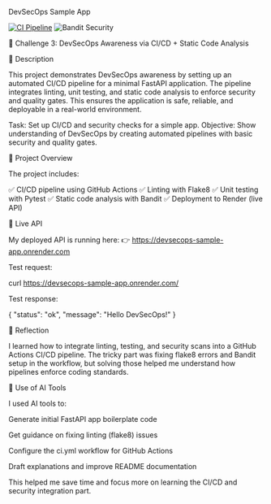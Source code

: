 DevSecOps Sample App

[![CI Pipeline](https://github.com/Kavyashreem1/devsecops-sample-app/actions/workflows/ci.yml/badge.svg)](https://github.com/Kavyashreem1/devsecops-sample-app/actions/workflows/ci.yml)
![Bandit Security](https://img.shields.io/badge/security-Bandit-green)


📌 Challenge 3: DevSecOps Awareness via CI/CD + Static Code Analysis

📄 Description

This project demonstrates DevSecOps awareness by setting up an automated CI/CD pipeline for a minimal FastAPI application. The pipeline integrates linting, unit testing, and static code analysis to enforce security and quality gates. This ensures the application is safe, reliable, and deployable in a real-world environment.

Task: Set up CI/CD and security checks for a simple app.
Objective: Show understanding of DevSecOps by creating automated pipelines with basic security and quality gates.

📂 Project Overview

The project includes:

✅ CI/CD pipeline using GitHub Actions
✅ Linting with Flake8
✅ Unit testing with Pytest
✅ Static code analysis with Bandit
✅ Deployment to Render (live API)

🚀 Live API

My deployed API is running here: 👉 https://devsecops-sample-app.onrender.com

Test request:

curl https://devsecops-sample-app.onrender.com/


Test response:

{
  "status": "ok",
  "message": "Hello DevSecOps!"
}

🔎 Reflection

I learned how to integrate linting, testing, and security scans into a GitHub Actions CI/CD pipeline. The tricky part was fixing flake8 errors and Bandit setup in the workflow, but solving those helped me understand how pipelines enforce coding standards.

🤖 Use of AI Tools

I used AI tools to:

Generate initial FastAPI app boilerplate code

Get guidance on fixing linting (flake8) issues

Configure the ci.yml workflow for GitHub Actions

Draft explanations and improve README documentation

This helped me save time and focus more on learning the CI/CD and security integration part.
